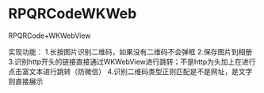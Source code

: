 # RPQRCodeWKWeb
RPQRCode+WKWebView

实现功能：
 1.长按图片识别二维码，如果没有二维码不会弹框
 2.保存图片到相册
 3.识别http开头的链接直接通过WKWebView进行跳转；不是http为头加上在进行点击富文本进行跳转（防微信）
 4.识别二维码类型正则匹配是不是网址，是文字则直接展示
